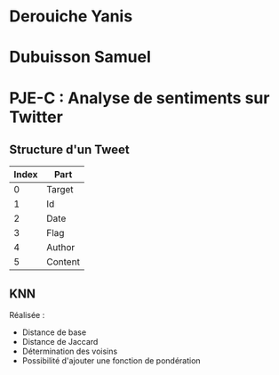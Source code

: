 # Derouiche Yanis
# Dubuisson Samuel

# PJE-C : Analyse de sentiments sur Twitter

## Structure d'un Tweet

| Index | Part |
|-------|-----------|    
| 0     | Target          |
| 1     | Id          |
| 2     | Date          |
| 3     | Flag          |
| 4     | Author          |
| 5     | Content          |

## KNN 

Réalisée : 
- Distance de base
- Distance de Jaccard
- Détermination des voisins
- Possibilité d'ajouter une fonction de pondération

